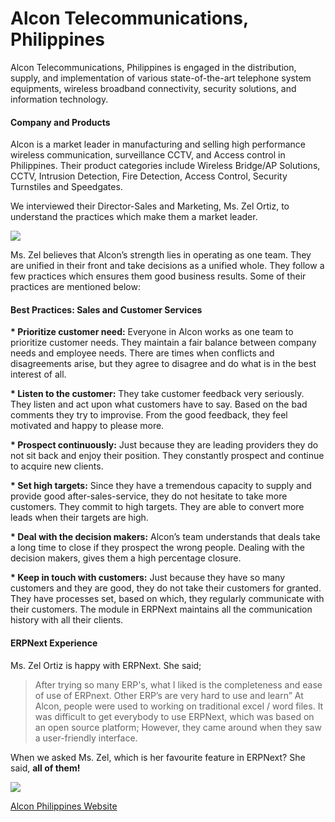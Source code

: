 # Alcon Telecommunications, Philippines

Alcon Telecommunications, Philippines is engaged in the distribution, supply, and implementation of various state-of-the-art telephone system equipments, wireless broadband connectivity, security solutions, and information technology.
#### Company and Products

Alcon is a market leader in manufacturing and selling high performance
wireless communication, surveillance CCTV, and Access control in Philippines. Their product categories include Wireless Bridge/AP Solutions, CCTV, Intrusion Detection, Fire Detection, Access Control, Security Turnstiles and Speedgates.

We interviewed their Director-Sales and Marketing, Ms. Zel Ortiz, to
understand the practices which make them a market leader.

![](assets/erpnext_com/images/stories/zel-ortiz.png)

Ms. Zel believes that Alcon’s strength lies in operating as one team. They are
unified in their front and take decisions as a unified whole. They follow a
few practices which ensures them good business results. Some of their
practices are mentioned below:

#### Best Practices: Sales and Customer Services

__* Prioritize customer need:__ Everyone in Alcon works as one team to prioritize customer needs. They maintain a fair balance between company needs and employee needs. There are times when conflicts and disagreements arise, but they agree to disagree and do what is in the best interest of all.

__* Listen to the customer:__ They take customer feedback very seriously. They listen and act upon what customers have to say. Based on the bad comments they try to improvise. From the good feedback, they feel motivated and happy to please more.

__* Prospect continuously:__ Just because they are leading providers they do not sit back and enjoy their position. They constantly prospect and continue to acquire new clients.

__* Set high targets:__ Since they have a tremendous capacity to supply and provide good after-sales-service, they do not hesitate to take more customers. They commit to high targets. They are able to convert more leads when their targets are high.

__* Deal with the decision makers:__ Alcon’s team understands that deals take a long time to close if they prospect the wrong people. Dealing with the decision makers, gives them a high percentage closure.

__* Keep in touch with customers:__ Just because they have so many customers and they are good, they do not take their customers for granted. They have processes set, based on which, they regularly communicate with their customers. The module in ERPNext maintains all the communication history with all their clients.

#### ERPNext Experience

Ms. Zel Ortiz is happy with ERPNext. She said;

> After trying so many ERP's, what I liked is the completeness and ease of use of ERPnext. Other ERP’s are very hard to use and learn” At Alcon, people were used to working on traditional excel / word files. It was difficult to get everybody to use ERPNext, which was based on an open source platform; However, they came around when they saw a user-friendly interface.

When we asked Ms. Zel, which is her favourite feature in ERPNext? She said,
**all of them!**


![](assets/erpnext_com/images/stories/alcon-logo.png)

[Alcon Philippines Website](http://www.alconphils.com/)

